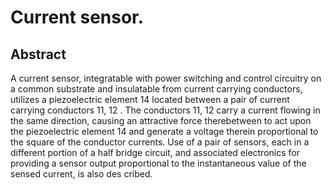 # Current sensor.

## Abstract
A current sensor, integratable with power switching and control circuitry on a common substrate and insulatable from current carrying conductors, utilizes a piezoelectric element 14 located between a pair of current carrying conductors 11, 12 . The conductors 11, 12 carry a current flowing in the same direction, causing an attractive force therebetween to act upon the piezoelectric element 14 and generate a voltage therein proportional to the square of the conductor currents. Use of a pair of sensors, each in a different portion of a half bridge circuit, and associated electronics for providing a sensor output proportional to the instantaneous value of the sensed current, is also des cribed.